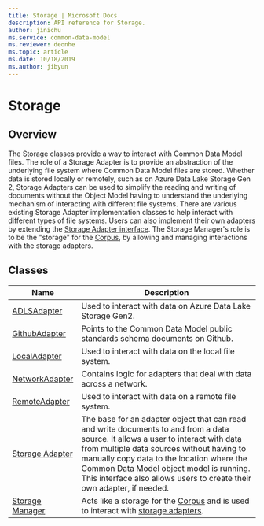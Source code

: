 ```yaml
---
title: Storage | Microsoft Docs
description: API reference for Storage.
author: jinichu
ms.service: common-data-model
ms.reviewer: deonhe 
ms.topic: article
ms.date: 10/18/2019
ms.author: jibyun
---
```


# Storage

## Overview

The Storage classes provide a way to interact with Common Data Model files. The role of a Storage Adapter is to provide an abstraction of the underlying file system where Common Data Model files are stored. Whether data is stored locally or remotely, such as on Azure Data Lake Storage Gen 2, Storage Adapters can be used to simplify the reading and writing of documents without the Object Model having to understand the underlying mechanism of interacting with different file systems. There are various existing Storage Adapter implementation classes to help interact with different types of file systems. Users can also implement their own adapters by extending the [Storage Adapter interface](storageadapter.md). The Storage Manager's role is to be the "storage" for the [Corpus](../cdm/corpus.md), by allowing and managing interactions with the storage adapters.

## Classes
|Name|Description|
|---|---|
|[ADLSAdapter](adlsadapter.md)|Used to interact with data on Azure Data Lake Storage Gen2.|
|[GithubAdapter](githubadapter.md)|Points to the Common Data Model public standards schema documents on Github.|
|[LocalAdapter](localadapter.md)|Used to interact with data on the local file system.|
|[NetworkAdapter](networkadapter.md)|Contains logic for adapters that deal with data across a network.|
|[RemoteAdapter](remoteadapter.md)|Used to interact with data on a remote file system.|
|[Storage Adapter](storageadapter.md)|The base for an adapter object that can read and write documents to and from a data source. It allows a user to interact with data from multiple data sources without having to manually copy data to the location where the Common Data Model object model is running. This interface also allows users to create their own adapter, if needed.|
|[Storage Manager](storagemanager.md)|Acts like a storage for the [Corpus](../cdm/corpus.md) and is used to interact with [storage adapters](storageadapter.md).|
